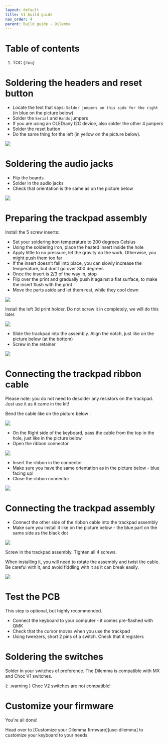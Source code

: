 ```yaml
---
layout: default
title: V1 build guide
nav_order: 4
parent: Build guide - Dilemma
---
```


# Table of contents

1. TOC
{:toc}

# Soldering the headers and reset button

- Locate the text that says: `Solder jumpers on this side for the right` (in blue on the picture below)
- Solder the `Serial` and `Hands` jumpers
- If you are using an OLED/any I2C device, also solder the other 4 jumpers
- Solder the reset button
- Do the same thing for the left (in yellow on the picture below).

![](../assets/pics/guides/dilemmav1/1.jpg)

# Soldering the audio jacks

- Flip the boards
- Solder in the audio jacks
- Check that orientation is the same as on the picture below

![](../assets/pics/guides/dilemmav1/2.jpg)

# Preparing the trackpad assembly

Install the 5 screw inserts:

- Set your soldering iron temperature to 200 degrees Celsius
- Using the soldering iron, place the heated insert inside the hole
- Apply little to no pressure, let the gravity do the work. Otherwise, you might push them too far
- If the insert doesn’t fall into place, you can slowly increase the temperature, but don’t go over 300 degrees
- Once the insert is 2/3 of the way in, stop
- Flip over the print and gradually push it against a flat surface, to make the insert flush with the print
-  Move the parts aside and let them rest, while they cool down


![](../assets/pics/guides/dilemmav1/3.jpg)


Install the left 3d print holder. Do not screw it in completely, we will do this later.


![](../assets/pics/guides/dilemmav1/4.jpg)

- Slide the trackpad into the assembly. Align the notch, just like on the picture below (at the bottom)
- Screw in the retainer


![](../assets/pics/guides/dilemmav1/5.jpg)

# Connecting the trackpad ribbon cable

Please note: you do not need to desolder any resistors on the trackpad. Just use it as it came in the kit!

Bend the cable like on the picture below :


![](../assets/pics/guides/dilemmav1/6.jpg)


- On the Right side of the keyboard, pass the cable from the top in the hole, just like in the picture below
- Open the ribbon connector


![](../assets/pics/guides/dilemmav1/7.jpg)

- Insert the ribbon in the connector
- Make sure you have the same orientation as in the picture below - blue facing up!
- Close the ribbon connector


![](../assets/pics/guides/dilemmav1/8.jpg)

# Connecting the trackpad assembly

- Connect the other side of the ribbon cable into the trackpad assembly
- Make sure you install it like on the picture below - the blue part on the same side as the black dot


![](../assets/pics/guides/dilemmav1/9.jpg)

Screw in the trackpad assembly. Tighten all 4 screws.

When installing it, you will need to rotate the assembly and twist the cable. Be careful with it, and avoid fiddling with it as it can break easily.

![](../assets/pics/guides/dilemmav1/10.jpg)

# Test the PCB

This step is optional, but highly recommended.

- Connect the keyboard to your computer - it comes pre-flashed with QMK
- Check that the cursor moves when you use the trackpad
- Using tweezers, short 2 pins of a switch. Check that it registers

# Soldering the switches

Solder in your switches of preference. The Dilemma is compatible with MX and Choc V1 switches.

{: .warning }
Choc V2 switches are not compatible!

# Customize your firmware

You're all done!

Head over to [Customize your Dilemma firmware][use-dilemma] to customize your keyboard to your needs.

